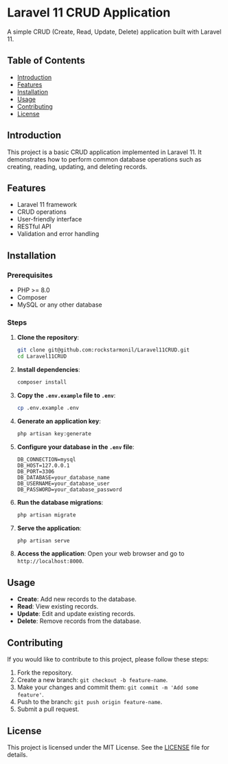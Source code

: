 # Laravel 11 CRUD Application

A simple CRUD (Create, Read, Update, Delete) application built with Laravel 11.

## Table of Contents

- [Introduction](#introduction)
- [Features](#features)
- [Installation](#installation)
- [Usage](#usage)
- [Contributing](#contributing)
- [License](#license)

## Introduction

This project is a basic CRUD application implemented in Laravel 11. It demonstrates how to perform common database operations such as creating, reading, updating, and deleting records.

## Features

- Laravel 11 framework
- CRUD operations
- User-friendly interface
- RESTful API
- Validation and error handling

## Installation

### Prerequisites

- PHP >= 8.0
- Composer
- MySQL or any other database

### Steps

1. **Clone the repository**:
    ```sh
    git clone git@github.com:rockstarmonil/Laravel11CRUD.git
    cd Laravel11CRUD
    ```

2. **Install dependencies**:
    ```sh
    composer install
    ```

3. **Copy the `.env.example` file to `.env`**:
    ```sh
    cp .env.example .env
    ```

4. **Generate an application key**:
    ```sh
    php artisan key:generate
    ```

5. **Configure your database in the `.env` file**:
    ```env
    DB_CONNECTION=mysql
    DB_HOST=127.0.0.1
    DB_PORT=3306
    DB_DATABASE=your_database_name
    DB_USERNAME=your_database_user
    DB_PASSWORD=your_database_password
    ```

6. **Run the database migrations**:
    ```sh
    php artisan migrate
    ```

7. **Serve the application**:
    ```sh
    php artisan serve
    ```

8. **Access the application**:
    Open your web browser and go to `http://localhost:8000`.

## Usage

- **Create**: Add new records to the database.
- **Read**: View existing records.
- **Update**: Edit and update existing records.
- **Delete**: Remove records from the database.

## Contributing

If you would like to contribute to this project, please follow these steps:

1. Fork the repository.
2. Create a new branch: `git checkout -b feature-name`.
3. Make your changes and commit them: `git commit -m 'Add some feature'`.
4. Push to the branch: `git push origin feature-name`.
5. Submit a pull request.

## License

This project is licensed under the MIT License. See the [LICENSE](LICENSE) file for details.
